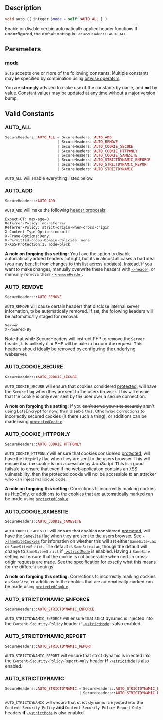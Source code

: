 ## Description
```php
void auto ([ integer $mode = self::AUTO_ALL ] )
```

Enable or disable certain automatically applied header functions
If unconfigured, the default setting is `SecureHeaders::AUTO_ALL`.

## Parameters
### mode
`auto` accepts one or more of the following constants. Multiple
 constants may be specified by combination using
 [bitwise operators](https://secure.php.net/manual/language.operators.bitwise.php).

 You are **strongly** advised to make use of the constants by name,
 and **not** by value. Constant values may be updated at any time
 without a major version bump.

## Valid Constants
### AUTO_ALL
```php
SecureHeaders::AUTO_ALL = SecureHeaders::AUTO_ADD
                        | SecureHeaders::AUTO_REMOVE
                        | SecureHeaders::AUTO_COOKIE_SECURE
                        | SecureHeaders::AUTO_COOKIE_HTTPONLY
                        | SecureHeaders::AUTO_COOKIE_SAMESITE
                        | SecureHeaders::AUTO_STRICTDYNAMIC_ENFORCE
                        | SecureHeaders::AUTO_STRICTDYNAMIC_REPORT
                        | SecureHeaders::AUTO_STRICTDYNAMIC
```
`AUTO_ALL` will enable everything listed below.

### AUTO_ADD
```php
SecureHeaders::AUTO_ADD
```
`AUTO_ADD` will make the following [header proposals](header-proposals):
```
Expect-CT: max-age=0
Referrer-Policy: no-referrer
Referrer-Policy: strict-origin-when-cross-origin
X-Content-Type-Options:nosniff
X-Frame-Options:Deny
X-Permitted-Cross-Domain-Policies: none
X-XSS-Protection:1; mode=block
```

**A note on forgoing this setting:** You have the option to disable automatically added headers outright, but its in almost all cases a bad idea (you may benefit from changes to this list across updates). Instead, if you want to make changes, manually overwrite these headers with [`->header`](header), or manually remove them [`->removeHeader`](removeHeader).

### AUTO_REMOVE
```php
SecureHeaders::AUTO_REMOVE
```
`AUTO_REMOVE` will cause certain headers that disclose internal server information, to be automatically removed. If set, the following headers will be automatically staged for removal:
```
Server
X-Powered-By
```
Note that while SecureHeaders will instruct PHP to remove the `Server` header, it is unlikely that PHP will be able to honour the request. This headers should ideally be removed by configuring the underlying webserver.

### AUTO_COOKIE_SECURE
```php
SecureHeaders::AUTO_COOKIE_SECURE
```
`AUTO_COOKIE_SECURE` will ensure that cookies considered [protected](protectedCookie), will have the `Secure` flag when they are sent to the users browser. This will ensure that the cookie is only ever sent by the user over a secure connection.

**A note on forgoing this setting:** If you ~~can't serve your site securely~~ aren't using [LetsEncrypt](https://letsencrypt.org/) for now, then disable this. Otherwise corrections to incorrectly secured cookies (is there such a thing), or additions can be made using [`protectedCookie`](protectedCookie).

### AUTO_COOKIE_HTTPONLY
```php
SecureHeaders::AUTO_COOKIE_HTTPONLY
```
`AUTO_COOKIE_HTTPONLY` will ensure that cookies considered [protected](protectedCookie), will have the `HttpOnly` flag when they are sent to the users browser. This will ensure that the cookie is not accessible by JavaScript. This is a good failsafe to ensure that even if the web application contains an XSS vulnerability, then the protected cookie will not be accessible to an attacker who can inject malicious code.

**A note on forgoing this setting:** Corrections to incorrectly marking cookies as HttpOnly, or additions to the cookies that are automatically marked can be made using [`protectedCookie`](protectedCookie).

### AUTO_COOKIE_SAMESITE
```php
SecureHeaders::AUTO_COOKIE_SAMESITE
```
`AUTO_COOKIE_SAMESITE` will ensure that cookies considered [protected](protectedCookie), will have the `SameSite` flag when they are sent to the users browser. See [`->sameSiteCookies`](sameSiteCookies) for infomation on whether this will set either `SameSite=Lax` or `SameSite=Strict`. The default is `SameSite=Lax`, though the default will change to `SameSite=Strict` if [`->strictMode`](strictMode) is enabled. Having a `SameSite` setting will ensure that the cookie is not accessible when certain cross-origin requests are made. See the [specification](https://tools.ietf.org/html/draft-west-first-party-cookies-07#section-4.1) for exactly what this means for the different settings.

**A note on forgoing this setting:** Corrections to incorrectly marking cookies as `SameSite`, or additions to the cookies that are automatically marked can be made using [`protectedCookie`](protectedCookie).

### AUTO_STRICTDYNAMIC_ENFORCE
```php
SecureHeaders::AUTO_STRICTDYNAMIC_ENFORCE
```
`AUTO_STRICTDYNAMIC_ENFORCE` will ensure that strict dynamic is injected into
the `Content-Security-Policy` header **if** [`->strictMode`](strictMode) is
also enabled.

### AUTO_STRICTDYNAMIC_REPORT
```php
SecureHeaders::AUTO_STRICTDYNAMIC_REPORT
```
`AUTO_STRICTDYNAMIC_REPORT` will ensure that strict dynamic is injected into
the `Content-Security-Policy-Report-Only` header **if**
[`->strictMode`](strictMode) is also enabled.

### AUTO_STRICTDYNAMIC
```php
SecureHeaders::AUTO_STRICTDYNAMIC = SecureHeaders::AUTO_STRICTDYNAMIC_ENFORCE
                                  | SecureHeaders::AUTO_STRICTDYNAMIC_REPORT
```
`AUTO_STRICTDYNAMIC` will ensure that strict dynamic is injected into
the `Content-Security-Policy` **and** `Content-Security-Policy-Report-Only`
headers **if** [`->strictMode`](strictMode) is also enabled.